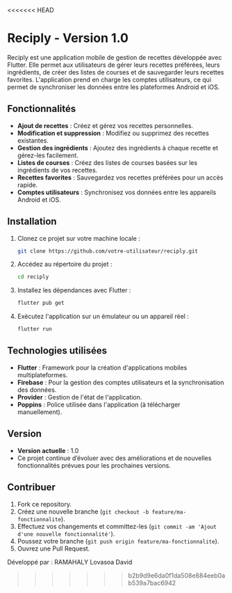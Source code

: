 <<<<<<< HEAD

# Reciply - Version 1.0

Reciply est une application mobile de gestion de recettes développée avec Flutter. Elle permet aux utilisateurs de gérer leurs recettes préférées, leurs ingrédients, de créer des listes de courses et de sauvegarder leurs recettes favorites. L'application prend en charge les comptes utilisateurs, ce qui permet de synchroniser les données entre les plateformes Android et iOS.

## Fonctionnalités

- **Ajout de recettes** : Créez et gérez vos recettes personnelles.
- **Modification et suppression** : Modifiez ou supprimez des recettes existantes.
- **Gestion des ingrédients** : Ajoutez des ingrédients à chaque recette et gérez-les facilement.
- **Listes de courses** : Créez des listes de courses basées sur les ingrédients de vos recettes.
- **Recettes favorites** : Sauvegardez vos recettes préférées pour un accès rapide.
- **Comptes utilisateurs** : Synchronisez vos données entre les appareils Android et iOS.

## Installation

1. Clonez ce projet sur votre machine locale :
    ```bash
    git clone https://github.com/votre-utilisateur/reciply.git
    ```

2. Accédez au répertoire du projet :
    ```bash
    cd reciply
    ```

3. Installez les dépendances avec Flutter :
    ```bash
    flutter pub get
    ```

4. Exécutez l'application sur un émulateur ou un appareil réel :
    ```bash
    flutter run
    ```

## Technologies utilisées

- **Flutter** : Framework pour la création d'applications mobiles multiplateformes.
- **Firebase** : Pour la gestion des comptes utilisateurs et la synchronisation des données.
- **Provider** : Gestion de l'état de l'application.
- **Poppins** : Police utilisée dans l'application (à télécharger manuellement).


## Version

- **Version actuelle** : 1.0
- Ce projet continue d’évoluer avec des améliorations et de nouvelles fonctionnalités prévues pour les prochaines versions.

## Contribuer

1. Fork ce repository.
2. Créez une nouvelle branche (`git checkout -b feature/ma-fonctionnalite`).
3. Effectuez vos changements et committez-les (`git commit -am 'Ajout d'une nouvelle fonctionnalité'`).
4. Poussez votre branche (`git push origin feature/ma-fonctionnalite`).
5. Ouvrez une Pull Request.
   
Développé par : RAMAHALY Lovasoa David
>>>>>>> b2b9d9e6da0f1da508e884eeb0ab539a7bac6942
